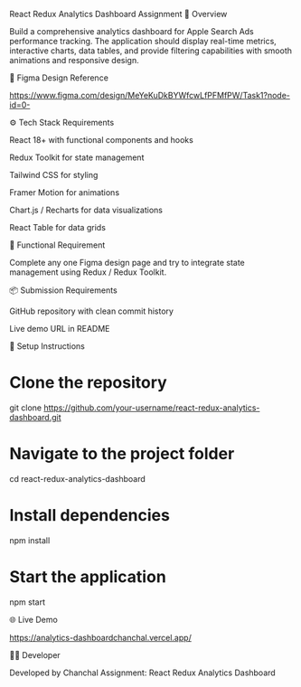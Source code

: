 React Redux Analytics Dashboard Assignment
🧭 Overview

Build a comprehensive analytics dashboard for Apple Search Ads performance tracking.
The application should display real-time metrics, interactive charts, data tables, and provide filtering capabilities with smooth animations and responsive design.

🎨 Figma Design Reference

https://www.figma.com/design/MeYeKuDkBYWfcwLfPFMfPW/Task1?node-id=0-

⚙️ Tech Stack Requirements

React 18+ with functional components and hooks

Redux Toolkit for state management

Tailwind CSS for styling

Framer Motion for animations

Chart.js / Recharts for data visualizations

React Table for data grids

🧩 Functional Requirement

Complete any one Figma design page and try to integrate state management using Redux / Redux Toolkit.

📦 Submission Requirements

GitHub repository with clean commit history

Live demo URL in README

🚀 Setup Instructions
# Clone the repository
git clone https://github.com/your-username/react-redux-analytics-dashboard.git

# Navigate to the project folder
cd react-redux-analytics-dashboard

# Install dependencies
npm install

# Start the application
npm start

🌐 Live Demo

https://analytics-dashboardchanchal.vercel.app/

👩‍💻 Developer

Developed by Chanchal
Assignment: React Redux Analytics Dashboard
